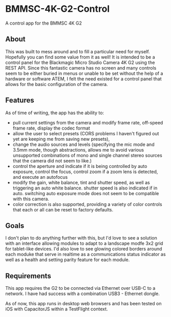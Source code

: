 # BMMSC-4K-G2-Control
A control app for the BMMSC 4K G2 

## About
This was built to mess around and to fill a particular need for myself. Hopefully you can find some value from it as well! It is intended to be a control panel for the Blackmagic Micro Studio Camera 4K G2 using the REST API. Since this fantastic camera has no screen and many controls seem to be either buried in menus or unable to be set without the help of a hardware or software ATEM, I felt the need existed for a control panel that allows for the basic configuration of the camera.

## Features
As of time of writing, the app has the ability to:

- pull current settings from the camera and modify frame rate, off-speed frame rate, display the codec format
- allow the user to select presets (CORS problems I haven't figured out yet are keeping me from saving new presets),
- change the audio sources and levels (specifying the mic mode and 3.5mm mode, though abstractions, allows me to avoid various unsupported combinations of mono and single channel stereo sources that the camera did not seem to like.)
- control the aperture and indicate if it is being controlled by auto exposure, control the focus, control zoom if a zoom lens is detected, and execute an autofocus
- modify the gain, white balance, tint and shutter speed, as well as triggering an auto white balance. shutter speed is also indicated if in auto. switching auto exposure mode does not seem to be compatible with this camera. 
- color correction is also supported, providing a variety of color controls that each or all can be reset to factory defaults.

## Goals
I don't plan to do anything further with this, but I'd love to see a solution with an interface allowing modules to adapt to a landscape modfe 3x2 grid for tablet-like devices. I'd also love to see glowing colored borders around each moduke that serve in realtime as a communications status indicator as well as a health and setting parity feature for each module.

## Requirements
This app requires the G2 to be connected via Ethernet over USB-C to a network. I have had success with a combination USB3 - Ethernet dongle. 

As of now, this app runs in desktop web browsers and has been tested on iOS with CapacitorJS within a TestFlight context.
